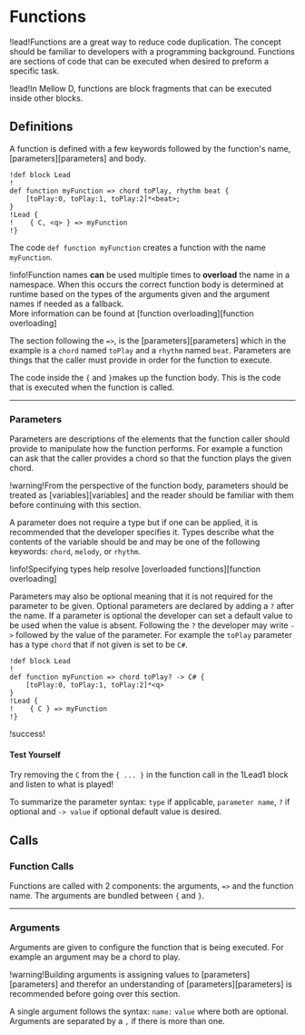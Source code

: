 Functions
=========

!lead!Functions are a great way to reduce code duplication. The concept should be familiar to developers with a programming background. Functions are sections of code that can be executed when desired to preform a specific task.

!lead!In Mellow D, functions are block fragments that can be executed inside other blocks.

## Definitions

A function is defined with a few keywords followed by the function's name, [parameters][parameters] and body.
```mellowd
!def block Lead
!
def function myFunction => chord toPlay, rhythm beat {
    [toPlay:0, toPlay:1, toPlay:2]*<beat>;
}
!Lead {
!    { C, <q> } => myFunction
!}
```

The code `def function myFunction` creates a function with the name `myFunction`.

!info!Function names **can** be used multiple times to **overload** the name in a namespace. When this occurs the correct function body is determined at runtime based on the types of the arguments given and the argument names if needed as a fallback. <br> More information can be found at [function overloading][function overloading]

The section following the `=>`, is the [parameters][parameters] which in the example is a `chord` named `toPlay` and a `rhythm` named `beat`. Parameters are things that the caller must provide in order for the function to execute.

The code inside the `{` and `}`makes up the function body. This is the code that is executed when the function is called.

---

### Parameters

Parameters are descriptions of the elements that the function caller should provide to manipulate how the function performs. For example a function can ask that the caller provides a chord so that the function plays the given chord.

!warning!From the perspective of the function body, parameters should be treated as [variables][variables] and the reader should be familiar with them before continuing with this section.

A parameter does not require a type but if one can be applied, it is recommended that the developer specifies it. Types describe what the contents of the variable should be and may be one of the following keywords: `chord`, `melody`, or `rhythm`.

!info!Specifying types help resolve [overloaded functions][function overloading]

Parameters may also be optional meaning that it is not required for the parameter to be given. Optional parameters are declared by adding a `?` after the name. If a parameter is optional the developer can set a default value to be used when the value is absent. Following the `?` the developer may write `->` followed by the value of the parameter. For example the `toPlay` parameter has a type `chord` that if not given is set to be `C#`.
```mellowd
!def block Lead
!
def function myFunction => chord toPlay? -> C# {
    [toPlay:0, toPlay:1, toPlay:2]*<q>
}
!Lead {
!    { C } => myFunction
!}
```
!success!<h4>Test Yourself</h4> Try removing the `C` from the `{ ... }` in the function call in the 1Lead1 block and listen to what is played!

To summarize the parameter syntax: `type` if applicable, `parameter name`, `?` if optional and `-> value` if optional default value is desired.

## Calls

### Function Calls

Functions are called with 2 components: the arguments, `=>` and the function name. The arguments are bundled between `{` and `}`.

---

### Arguments

Arguments are given to configure the function that is being executed. For example an argument may be a chord to play.

!warning!Building arguments is assigning values to [parameters][parameters] and therefor an understanding of [parameters][parameters] is recommended before going over this section.

A single argument follows the syntax: `name:` `value` where both are optional. Arguments are separated by a `,` if there is more than one.